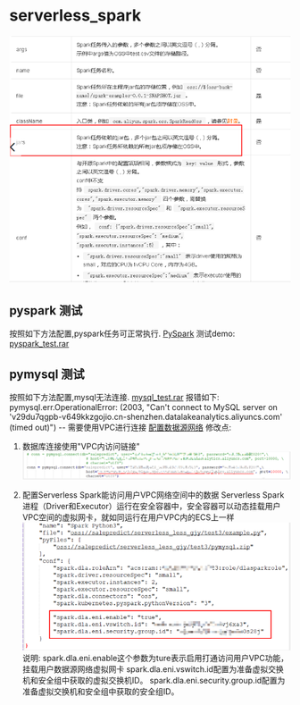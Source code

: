 # serverless_spark


![](images_attachments/20210202171417149_20799.png)

## pyspark 测试
按照如下方法配置,pyspark任务可正常执行.
[PySpark](https://help.aliyun.com/document_detail/173152.html?spm=a2c4g.11186623.6.764.38742e3c07vAfY)
测试demo:
[pyspark_test.rar](images_attachments/20210202170115117_9650/pyspark_test.rar)

## pymysql 测试
按照如下方法配置,mysql无法连接.
[mysql_test.rar](images_attachments/20210202170115117_9650/mysql_test.rar)
报错如下:
pymysql.err.OperationalError: (2003, "Can't connect to MySQL server on 'v29du7qgpb-v649kkzgojio.cn-shenzhen.datalakeanalytics.aliyuncs.com' (timed out)")
-- 需要使用VPC进行连接
[配置数据源网络](https://help.aliyun.com/document_detail/178245.html?spm=a2c4g.11186623.2.8.1fe6383aAgtsTA#section-9uo-htq-8db)
修改点: 
1. 数据库连接使用"VPC内访问链接"
![](images_attachments/20210305094208937_20557.png)


2. 配置Serverless Spark能访问用户VPC网络空间中的数据
Serverless Spark进程（Driver和Executor）运行在安全容器中，安全容器可以动态挂载用户VPC空间的虚拟网卡，就如同运行在用户VPC内的ECS上一样
![](images_attachments/20210305094316592_30800.png)
说明:
spark.dla.eni.enable这个参数为ture表示启用打通访问用户VPC功能，挂载用户数据源网络虚拟网卡
spark.dla.eni.vswitch.id配置为准备虚拟交换机和安全组中获取的虚拟交换机ID。
spark.dla.eni.security.group.id配置为准备虚拟交换机和安全组中获取的安全组ID。